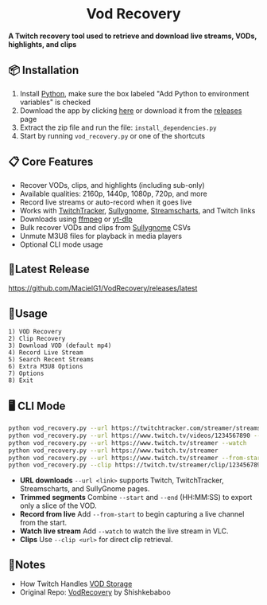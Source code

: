 <h1 align="center">Vod Recovery</h1>

**A Twitch recovery tool used to retrieve and download live streams, VODs, highlights, and clips**

## 📦 Installation

1. Install [Python](https://www.python.org/downloads/), make sure the box labeled "Add Python to environment variables" is checked
2. Download the app by clicking [here](https://github.com/MacielG1/VodRecovery/archive/refs/heads/main.zip) or download it from the [releases](https://github.com/MacielG1/VodRecovery/releases/latest) page
3. Extract the zip file and run the file: `install_dependencies.py`
4. Start by running `vod_recovery.py` or one of the shortcuts

## 📋 Core Features

- Recover VODs, clips, and highlights (including sub-only)
- Available qualities: 2160p, 1440p, 1080p, 720p, and more
- Record live streams or auto-record when it goes live
- Works with [TwitchTracker](https://twitchtracker.com/), [Sullygnome](https://sullygnome.com/), [Streamscharts](https://streamscharts.com/), and Twitch links
- Downloads using [ffmpeg](https://ffmpeg.org/) or [yt-dlp](https://github.com/yt-dlp/yt-dlp)
- Bulk recover VODs and clips from [Sullygnome](https://sullygnome.com/) CSVs
- Unmute M3U8 files for playback in media players
- Optional CLI mode usage

## 🔖Latest Release

https://github.com/MacielG1/VodRecovery/releases/latest

## 🚀Usage

```
1) VOD Recovery
2) Clip Recovery
3) Download VOD (default mp4)
4) Record Live Stream
5) Search Recent Streams
6) Extra M3U8 Options
7) Options
8) Exit
```

## 🖥️ CLI Mode

```bash
python vod_recovery.py --url https://twitchtracker.com/streamer/streams/1234567890
python vod_recovery.py --url https://www.twitch.tv/videos/1234567890 --start 01:30:00 --end 01:45:00
python vod_recovery.py --url https://www.twitch.tv/streamer --watch
python vod_recovery.py --url https://www.twitch.tv/streamer
python vod_recovery.py --url https://www.twitch.tv/streamer --from-start
python vod_recovery.py --clip https://twitch.tv/streamer/clip/1234567890
```

- **URL downloads** `--url <link>` supports Twitch, TwitchTracker, Streamscharts, and SullyGnome pages.
- **Trimmed segments** Combine `--start` and `--end` (HH:MM:SS) to export only a slice of the VOD.
- **Record from live** Add `--from-start` to begin capturing a live channel from the start.
- **Watch live stream** Add `--watch` to watch the live stream in VLC.
- **Clips** Use `--clip <url>` for direct clip retrieval.

## 📜Notes

- How Twitch Handles [VOD Storage](https://help.twitch.tv/s/article/video-on-demand#limit)
- Original Repo: [VodRecovery](https://github.com/ArdianaLeek/VodRecovery) by Shishkebaboo
